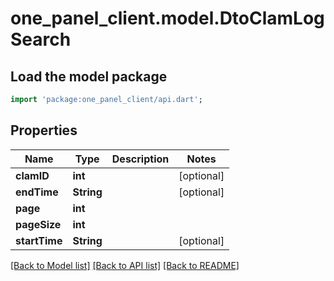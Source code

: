 # one_panel_client.model.DtoClamLogSearch

## Load the model package
```dart
import 'package:one_panel_client/api.dart';
```

## Properties
Name | Type | Description | Notes
------------ | ------------- | ------------- | -------------
**clamID** | **int** |  | [optional] 
**endTime** | **String** |  | [optional] 
**page** | **int** |  | 
**pageSize** | **int** |  | 
**startTime** | **String** |  | [optional] 

[[Back to Model list]](../README.md#documentation-for-models) [[Back to API list]](../README.md#documentation-for-api-endpoints) [[Back to README]](../README.md)


